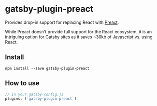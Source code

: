 # gatsby-plugin-preact

Provides drop-in support for replacing React with [Preact](https://preactjs.com/).

While Preact doesn't provide full support for the React ecosystem, it is an
intriguing option for Gatsby sites as it saves ~30kb of Javascript vs. using
React.

## Install

`npm install --save gatsby-plugin-preact`

## How to use

```javascript
// In your gatsby-config.js
plugins: [`gatsby-plugin-preact`]
```
